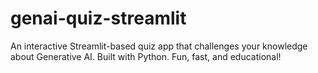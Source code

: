 # genai-quiz-streamlit
An interactive Streamlit-based quiz app that challenges your knowledge about Generative AI. Built with Python. Fun, fast, and educational!
